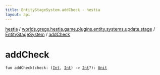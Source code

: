```yaml
---
title: EntityStageSystem.addCheck - hestia
layout: api
---
```


<div class='api-docs-breadcrumbs'><a href="../../index.html">hestia</a> / <a href="../index.html">worlds.gregs.hestia.game.plugins.entity.systems.update.stage</a> / <a href="index.html">EntityStageSystem</a> / <a href="./add-check.html">addCheck</a></div>

# addCheck

<div class="signature"><code><span class="keyword">fun </span><span class="identifier">addCheck</span><span class="symbol">(</span><span class="parameterName" id="worlds.gregs.hestia.game.plugins.entity.systems.update.stage.EntityStageSystem$addCheck(kotlin.Function2((kotlin.Int, , kotlin.Int)))/check">check</span><span class="symbol">:</span>&nbsp;<span class="symbol">(</span><a href="https://kotlinlang.org/api/latest/jvm/stdlib/kotlin/-int/index.html"><span class="identifier">Int</span></a><span class="symbol">,</span>&nbsp;<a href="https://kotlinlang.org/api/latest/jvm/stdlib/kotlin/-int/index.html"><span class="identifier">Int</span></a><span class="symbol">)</span>&nbsp;<span class="symbol">-&gt;</span>&nbsp;<a href="https://kotlinlang.org/api/latest/jvm/stdlib/kotlin/-int/index.html"><span class="identifier">Int</span></a><span class="symbol">?</span><span class="symbol">)</span><span class="symbol">: </span><a href="https://kotlinlang.org/api/latest/jvm/stdlib/kotlin/-unit/index.html"><span class="identifier">Unit</span></a></code></div>
